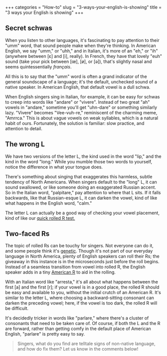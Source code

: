 +++
categories = "How-to"
slug = "3-ways-your-english-is-showing"
title = "3 ways your English is showing"
+++

## Secret schwas

When you listen to other languages, it's fascinating to pay attention to their "umm" word, that sound people make when they're thinking. In American English, we say "umm," or "uhh," and in Italian, it's more of an "eh," or "ih" (anywhere between [ɛ] and [i], really). In French, they have that lovely "euh" sound (take your pick between [œ], [ø], or [ə]), that's slightly nasal and seems quintessentially *français*.

All this is to say that the "umm" word is often a grand indicator of the general soundscape of a language; it's the default, unchecked sound of a native speaker. In American English, that default vowel is a dull schwa.

When English singers sing in Italian, for example, it can be easy for schwas to creep into words like "andare" or "vivere". Instead of two great "ah" vowels in "andare," sometime you'll get "uhn-dare" or something similarly lazy. "Vivere" becomes "Vee-vuh-re," reminiscent of the charming meme, "Amrrca." This is about vague vowels on weak syllables, which is a natural habit of ours. Fortunately, the solution is familiar: slow practice, and attention to detail.

## The wrong L

We have two versions of the letter L, the kind used in the word "lip," and the kind in the word "long." While you mumble those two words to yourself, notice the difference in what your tongue does. 

There's something about singing that exaggerates this harmless, subtle tendency of North Americans. When singers default to the "long" L, it can sound swallowed, or like someone doing an exaggerated Russian accent. So in the Italian word, "palpitare," pay attention to where that L sits. If it falls backwards, like that Russian-esque L, it can darken the vowel, kind of like what happens in the English word, "calm." 

The letter L can actually be a good way of checking your vowel placement, kind of like our [quick rolled R test.](/quick-tips-the-rolled-r-test/)

## Two-faced Rs

The topic of rolled Rs can be touchy for singers. Not everyone can do it, and some people think it's [genetic](https://en.wikipedia.org/wiki/Talk:Dental,_alveolar_and_postalveolar_trills#Recessive_gene). Though it's not part of our everyday language in North America, plenty of English speakers can roll their Rs; the giveaway in this instance is in the microseconds just before the roll begins. Instead of a seamless transition from vowel into rolled R, the English speaker adds in a tiny [American R](http://pronuncian.com/pronounce-r-sound/) to aid in the rolling.

With an Italian word like "arresta," it's all about what happens between the first [a] and the first [r]; if your vowel is in a good place, the rolled R should be easy and available to you, without the initial crutch of an American R. It's similar to the letter L, where choosing a backward-sitting consonant can darken the preceding vowel; here, if the vowel is too dark, the rolled R will be difficult. 

It's decidedly tricker in words like "parlare," where there's a cluster of consonants that need to be taken care of. Of course, if both the L and the R are forward, rather than getting comfy in the default place of American English, "parlare" is pretty easy to say.

>Singers, what do you find are telltale signs of non-native language, and how do fix them? Let us know in the comments below!
